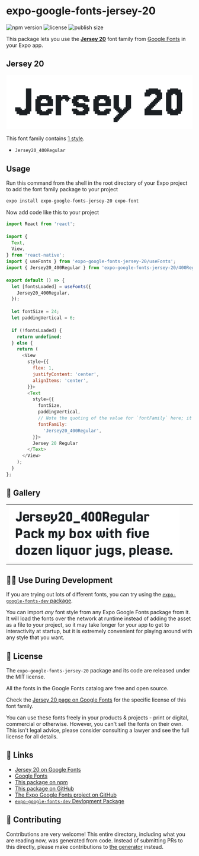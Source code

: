 # expo-google-fonts-jersey-20

![npm version](https://flat.badgen.net/npm/v/expo-google-fonts-jersey-20)
![license](https://flat.badgen.net/github/license/expo/google-fonts)
![publish size](https://flat.badgen.net/packagephobia/install/expo-google-fonts-jersey-20)

This package lets you use the [**Jersey 20**](https://fonts.google.com/specimen/Jersey+20) font family from [Google Fonts](https://fonts.google.com/) in your Expo app.

## Jersey 20

![Jersey 20](./font-family.png)

This font family contains [1 style](#-gallery).

- `Jersey20_400Regular`

## Usage

Run this command from the shell in the root directory of your Expo project to add the font family package to your project
```sh
expo install expo-google-fonts-jersey-20 expo-font
```

Now add code like this to your project
```js
import React from 'react';

import {
  Text,
  View,
} from 'react-native';
import { useFonts } from 'expo-google-fonts-jersey-20/useFonts';
import { Jersey20_400Regular } from 'expo-google-fonts-jersey-20/400Regular';

export default () => {
  let [fontsLoaded] = useFonts({
    Jersey20_400Regular,
  });

  let fontSize = 24;
  let paddingVertical = 6;

  if (!fontsLoaded) {
    return undefined;
  } else {
    return (
      <View
        style={{
          flex: 1,
          justifyContent: 'center',
          alignItems: 'center',
        }}>
        <Text
          style={{
            fontSize,
            paddingVertical,
            // Note the quoting of the value for `fontFamily` here; it expects a string!
            fontFamily:
              'Jersey20_400Regular',
          }}>
          Jersey 20 Regular
        </Text>
      </View>
    );
  }
};

```

## 🔡 Gallery


||||
|-|-|-|
|![Jersey20_400Regular](.//400Regular/Jersey20_400Regular.ttf.png)||||


## 👩‍💻 Use During Development

If you are trying out lots of different fonts, you can try using the [`expo-google-fonts-dev` package](https://github.com/freeboub/google-fonts/tree/master/font-packages/dev#readme).

You can import *any* font style from any Expo Google Fonts package from it. It will load the fonts
over the network at runtime instead of adding the asset as a file to your project, so it may take longer
for your app to get to interactivity at startup, but it is extremely convenient
for playing around with any style that you want.

## 📖 License

The `expo-google-fonts-jersey-20` package and its code are released under the MIT license.

All the fonts in the Google Fonts catalog are free and open source.

Check the [Jersey 20 page on Google Fonts](https://fonts.google.com/specimen/Jersey+20) for the specific license of this font family.

You can use these fonts freely in your products & projects - print or digital, commercial or otherwise. However, you can't sell the fonts on their own. This isn't legal advice, please consider consulting a lawyer and see the full license for all details.

## 🔗 Links

- [Jersey 20 on Google Fonts](https://fonts.google.com/specimen/Jersey+20)
- [Google Fonts](https://fonts.google.com/)
- [This package on npm](https://www.npmjs.com/package/expo-google-fonts-jersey-20)
- [This package on GitHub](https://github.com/freeboub/google-fonts/tree/master/font-packages/jersey-20)
- [The Expo Google Fonts project on GitHub](https://github.com/freeboub/google-fonts)
- [`expo-google-fonts-dev` Devlopment Package](https://github.com/freeboub/google-fonts/tree/master/font-packages/dev)

## 🤝 Contributing

Contributions are very welcome! This entire directory, including what you are reading now, was generated from code. Instead of submitting PRs to this directly, please make contributions to [the generator](https://github.com/freeboub/google-fonts/tree/master/packages/generator) instead.
